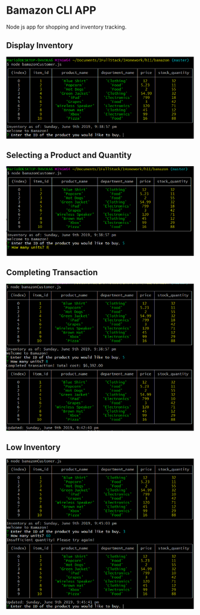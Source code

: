 # Bamazon CLI APP
Node js app for shopping and inventory tracking.
<br>
## Display Inventory <br>
![Inventory](https://github.com/mtvalencia/ProjectFiles/blob/master/bamazon1.PNG)
<br>
## Selecting a Product and Quantity <br>
![Shopping](https://github.com/mtvalencia/ProjectFiles/blob/master/bamazon2.PNG)
<br>
## Completing Transaction <br>
![Complete](https://github.com/mtvalencia/ProjectFiles/blob/master/bamazon3.PNG)
<br>
## Low Inventory <br>
![Low Inventory](https://github.com/mtvalencia/ProjectFiles/blob/master/bamazon4.PNG)

